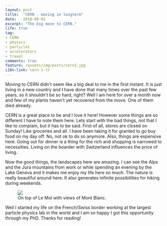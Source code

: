 ```yaml
---
layout: post
title:  "CERN - moving in longterm"
date:   2018-09-01
excerpt: "The big move to CERN."
life: true
tag:
- CERN
- physics
- particles
- accelerators
- travel
comments: true
feature: /assets/img/posts/cern2.jpg
i18n-link: cern-1-tr
---
```


Moving to CERN didn't seem like a big deal to me in the first instant. It is just living in a new country and I have done that many times over the past few years, so it shouldn't be so hard, right? Well I am here for over a month now and few of my plants haven't yet recovered from the move. One of them died already.

CERN is a great place to be and I love it here! However some things are so different I have to note them here. Lets start with the bad things, not that I like to complain, but it has to be said. First of all, stores are closed on Sunday! Like groceries and all. I have been taking it for granted to go buy food on my day off. No, not ok to do so anymore.
Also, things are expensive here. Going out for dinner is a thing for the rich and shopping is narrowed to necessities. Living on the boarder with Switzerland influences the price of living.

Now the good things, the landscapes here are amazing. I can see the Alps and the Jura mountains from work or while spending an evening by the Lake Geneva and it makes me enjoy my life here so much. The nature is really beautiful around here. It also generates infinite possibilities for hiking during weekends.


<figure>
        <a href="/assets/img/posts/cern1.JPG"><img src="/assets/img/posts/cern1.JPG"></a>
        <figcaption>On top of Le Mol with views of Mont Blanc.</figcaption>
</figure>

Well I started my life on the French/Swiss border working at the largest particle physics lab in the world and I am so happy I got this opportunity through my PhD. Thanks for reading!
